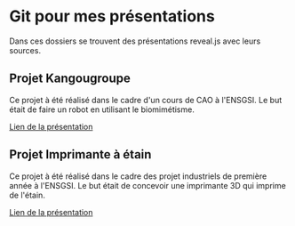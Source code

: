 
# Git pour mes présentations

Dans ces dossiers se trouvent des présentations reveal.js avec leurs sources.

## Projet Kangougroupe

Ce projet à été réalisé dans le cadre d'un cours de CAO à l'ENSGSI. Le but était de faire un robot en utilisant le biomimétisme.

[Lien de la présentation](https://cremesalade.github.io/prez/kangourou/export/index.html)

## Projet Imprimante à étain

Ce projet à été réalisé dans le cadre des projet industriels de première année à l'ENSGSI. Le but était de concevoir une imprimante 3D qui imprime de l'étain.

[Lien de la présentation](https://cremesalade.github.io/prez/imprimante/export/index.html)
